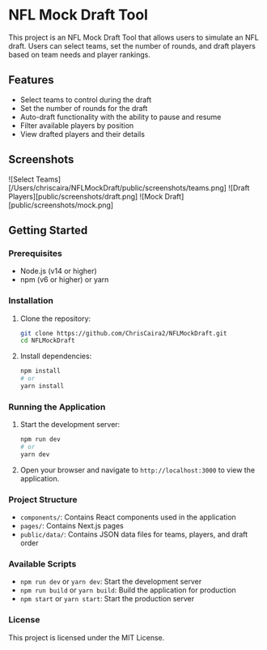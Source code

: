 # NFL Mock Draft Tool

This project is an NFL Mock Draft Tool that allows users to simulate an NFL draft. Users can select teams, set the number of rounds, and draft players based on team needs and player rankings.

## Features

- Select teams to control during the draft
- Set the number of rounds for the draft
- Auto-draft functionality with the ability to pause and resume
- Filter available players by position
- View drafted players and their details

## Screenshots

![Select Teams][/Users/chriscaira/NFLMockDraft/public/screenshots/teams.png]
![Draft Players][public/screenshots/draft.png]
![Mock Draft][public/screenshots/mock.png]

## Getting Started

### Prerequisites

- Node.js (v14 or higher)
- npm (v6 or higher) or yarn

### Installation

1. Clone the repository:

   ```bash
   git clone https://github.com/ChrisCaira2/NFLMockDraft.git
   cd NFLMockDraft
   ```

2. Install dependencies:

   ```bash
   npm install
   # or
   yarn install
   ```

### Running the Application

1. Start the development server:

   ```bash
   npm run dev
   # or
   yarn dev
   ```

2. Open your browser and navigate to `http://localhost:3000` to view the application.

### Project Structure

- `components/`: Contains React components used in the application
- `pages/`: Contains Next.js pages
- `public/data/`: Contains JSON data files for teams, players, and draft order

### Available Scripts

- `npm run dev` or `yarn dev`: Start the development server
- `npm run build` or `yarn build`: Build the application for production
- `npm start` or `yarn start`: Start the production server


### License

This project is licensed under the MIT License.
